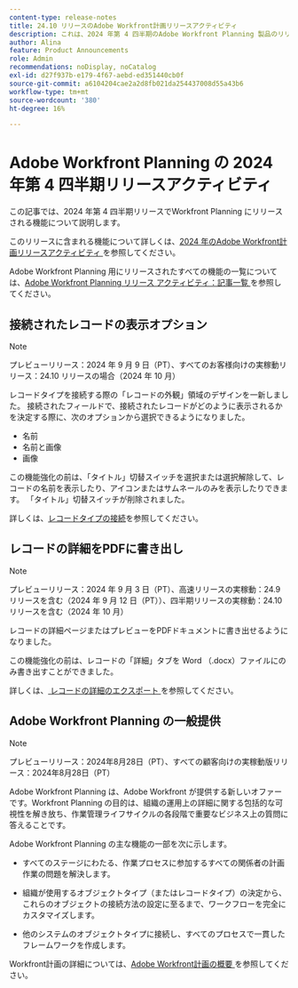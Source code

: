 ```yaml
---
content-type: release-notes
title: 24.10 リリースのAdobe Workfront計画リリースアクティビティ
description: これは、2024 年第 4 四半期のAdobe Workfront Planning 製品のリリースアクティビティです。
author: Alina
feature: Product Announcements
role: Admin
recommendations: noDisplay, noCatalog
exl-id: d27f937b-e179-4f67-aebd-ed351440cb0f
source-git-commit: a6104204cae2a2d8fb021da254437008d55a43b6
workflow-type: tm+mt
source-wordcount: '380'
ht-degree: 16%

---
```


# Adobe Workfront Planning の 2024 年第 4 四半期リリースアクティビティ

この記事では、2024 年第 4 四半期リリースでWorkfront Planning にリリースされる機能について説明します。

このリリースに含まれる機能について詳しくは、[2024 年のAdobe Workfront計画リリースアクティビティ ](/help/quicksilver/planning/general/release-activity.md) を参照してください。

<!--keep the sentence below for all future quarterly release pages-->

Adobe Workfront Planning 用にリリースされたすべての機能の一覧については、[Adobe Workfront Planning リリース アクティビティ：記事一覧 ](/help/quicksilver/product-announcements/product-releases/planning-release-activity/planning-release-activity-article-index.md) を参照してください。

## 接続されたレコードの表示オプション

>[!NOTE]
>
>プレビューリリース：2024 年 9 月 9 日（PT）、すべてのお客様向けの実稼動リリース：24.10 リリースの場合（2024 年 10 月）

レコードタイプを接続する際の「レコードの外観」領域のデザインを一新しました。 接続されたフィールドで、接続されたレコードがどのように表示されるかを決定する際に、次のオプションから選択できるようになりました。

* 名前
* 名前と画像
* 画像

この機能強化の前は、「タイトル」切替スイッチを選択または選択解除して、レコードの名前を表示したり、アイコンまたはサムネールのみを表示したりできます。 「タイトル」切替スイッチが削除されました。

詳しくは、[レコードタイプの接続](/help/quicksilver/planning/architecture/connect-record-types.md)を参照してください。

## レコードの詳細をPDFに書き出し

>[!NOTE]
>
>プレビューリリース：2024 年 9 月 3 日（PT）、高速リリースの実稼動：24.9 リリースを含む（2024 年 9 月 12 日（PT））、四半期リリースの実稼動：24.10 リリースを含む（2024 年 10 月）

レコードの詳細ページまたはプレビューをPDFドキュメントに書き出せるようになりました。

この機能強化の前は、レコードの「詳細」タブを Word （.docx）ファイルにのみ書き出すことができました。

詳しくは、[ レコードの詳細のエクスポート ](/help/quicksilver/planning/records/export-the-record-page.md) を参照してください。

## Adobe Workfront Planning の一般提供

>[!NOTE]
>
>プレビューリリース：2024年8月28日（PT）、すべての顧客向けの実稼動版リリース：2024年8月28日（PT）

Adobe Workfront Planning は、Adobe Workfront が提供する新しいオファーです。Workfront Planning の目的は、組織の運用上の詳細に関する包括的な可視性を解き放ち、作業管理ライフサイクルの各段階で重要なビジネス上の質問に答えることです。

Adobe Workfront Planning の主な機能の一部を次に示します。

* すべてのステージにわたる、作業プロセスに参加するすべての関係者の計画作業の問題を解決します。

* 組織が使用するオブジェクトタイプ（またはレコードタイプ）の決定から、これらのオブジェクトの接続方法の設定に至るまで、ワークフローを完全にカスタマイズします。

* 他のシステムのオブジェクトタイプに接続し、すべてのプロセスで一貫したフレームワークを作成します。

Workfront計画の詳細については、[Adobe Workfront計画の概要 ](/help/quicksilver/planning/general/planning-overview.md) を参照してください。
